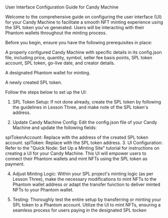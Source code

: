 # #
User Interface Configuration Guide for Candy Machine

Welcome to the comprehensive guide on configuring the user interface (UI) for your Candy Machine to facilitate a smooth NFT minting experience using the SPL token you've generated. Users will be interacting with their Phantom wallets throughout the minting process.

Before you begin, ensure you have the following prerequisites in place:

A properly configured Candy Machine with specific details in its config.json file, including price, quantity, symbol, seller fee basis points, SPL token account, SPL token, go-live date, and creator details.

A designated Phantom wallet for minting.

A newly created SPL token.

Follow the steps below to set up the UI:

1. SPL Token Setup:
If not done already, create the SPL token by following the guidelines in Lesson Three, and make note of the SPL token's address.

2. Update Candy Machine Config:
Edit the config.json file of your Candy Machine and update the following fields:

splTokenAccount: Replace with the address of the created SPL token account.
splToken: Replace with the SPL token address.
3. UI Configuration:
Refer to the "Quick Node: Set Up a Minting Site" tutorial for instructions on creating a UI for your Candy Machine. This UI will empower users to connect their Phantom wallets and mint NFTs using the SPL token as payment.

4. Adjust Minting Logic:
Within your SPL project's minting logic (as per Lesson Three), make the necessary modifications to mint NFTs to the Phantom wallet address or adapt the transfer function to deliver minted NFTs to your Phantom wallet.

5. Testing:
Thoroughly test the entire setup by transferring or minting your SPL token to a Phantom account. Utilize the UI to mint NFTs, ensuring a seamless process for users paying in the designated SPL tocken
